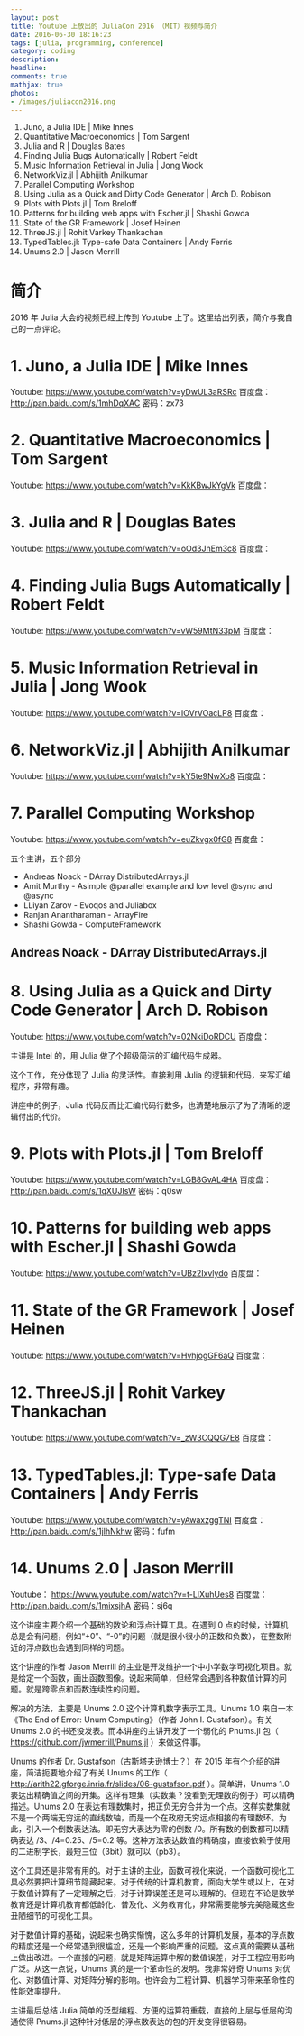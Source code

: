 ```yaml
---
layout: post
title: Youtube 上放出的 JuliaCon 2016 （MIT）视频与简介
date: 2016-06-30 18:16:23
tags: [julia, programming, conference]
category: coding
description: 
headline: 
comments: true
mathjax: true
photos:
- /images/juliacon2016.png
---
```


1. Juno, a Julia IDE | Mike Innes
2. Quantitative Macroeconomics | Tom Sargent
3. Julia and R | Douglas Bates
4. Finding Julia Bugs Automatically | Robert Feldt
5. Music Information Retrieval in Julia | Jong Wook
6. NetworkViz.jl | Abhijith Anilkumar
7. Parallel Computing Workshop
8. Using Julia as a Quick and Dirty Code Generator | Arch D. Robison
9. Plots with Plots.jl | Tom Breloff
10. Patterns for building web apps with Escher.jl | Shashi Gowda
11. State of the GR Framework | Josef Heinen
12. ThreeJS.jl | Rohit Varkey Thankachan
13. TypedTables.jl: Type-safe Data Containers | Andy Ferris
14. Unums 2.0 | Jason Merrill

# 简介 #

2016 年 Julia 大会的视频已经上传到 Youtube 上了。这里给出列表，简介与我自己的一点评论。

# 1. Juno, a Julia IDE | Mike Innes #

Youtube: https://www.youtube.com/watch?v=yDwUL3aRSRc
百度盘： http://pan.baidu.com/s/1mhDqXAC 密码：zx73

# 2. Quantitative Macroeconomics | Tom Sargent #

Youtube: https://www.youtube.com/watch?v=KkKBwJkYgVk
百度盘：

# 3. Julia and R | Douglas Bates #

Youtube: https://www.youtube.com/watch?v=oOd3JnEm3c8
百度盘：

# 4. Finding Julia Bugs Automatically | Robert Feldt #

Youtube: https://www.youtube.com/watch?v=vW59MtN33pM
百度盘：

# 5. Music Information Retrieval in Julia | Jong Wook #

Youtube: https://www.youtube.com/watch?v=IOVrVOacLP8
百度盘：

# 6. NetworkViz.jl | Abhijith Anilkumar #

Youtube: https://www.youtube.com/watch?v=kY5te9NwXo8
百度盘：

# 7. Parallel Computing Workshop #

Youtube: https://www.youtube.com/watch?v=euZkvgx0fG8
百度盘：

五个主讲，五个部分

+ Andreas Noack - DArray DistributedArrays.jl
+ Amit Murthy - Asimple @parallel example and low level @sync and @async
+ LLiyan Zarov - Evoqos and Juliabox
+ Ranjan Anantharaman - ArrayFire
+ Shashi Gowda - ComputeFramework

## Andreas Noack - DArray DistributedArrays.jl ##

# 8. Using Julia as a Quick and Dirty Code Generator | Arch D. Robison #

Youtube: https://www.youtube.com/watch?v=02NkiDoRDCU
百度盘：

主讲是 Intel 的，用 Julia 做了个超级简洁的汇编代码生成器。

这个工作，充分体现了 Julia 的灵活性。直接利用 Julia 的逻辑和代码，来写汇编程序，非常有趣。

讲座中的例子，Julia 代码反而比汇编代码行数多，也清楚地展示了为了清晰的逻辑付出的代价。


# 9. Plots with Plots.jl | Tom Breloff #

Youtube: https://www.youtube.com/watch?v=LGB8GvAL4HA
百度盘：http://pan.baidu.com/s/1qXUJIsW 密码：q0sw

# 10. Patterns for building web apps with Escher.jl | Shashi Gowda #

Youtube: https://www.youtube.com/watch?v=UBz2Ixvlydo
百度盘：

# 11. State of the GR Framework | Josef Heinen #

Youtube: https://www.youtube.com/watch?v=HvhjogGF6aQ
百度盘：

# 12. ThreeJS.jl | Rohit Varkey Thankachan #

Youtube: https://www.youtube.com/watch?v=_zW3CQQG7E8
百度盘：

# 13. TypedTables.jl: Type-safe Data Containers | Andy Ferris #

Youtube: https://www.youtube.com/watch?v=yAwaxzggTNI
百度盘：http://pan.baidu.com/s/1jIhNkhw 密码：fufm

# 14. Unums 2.0 | Jason Merrill #

Youtube： https://www.youtube.com/watch?v=t-LIXuhUes8
百度盘：http://pan.baidu.com/s/1mixsjhA 密码：sj6q

这个讲座主要介绍一个基础的数论和浮点计算工具。在遇到 0 点的时候，计算机总是会有问题，例如“+0”、“-0”的问题（就是很小很小的正数和负数），在整数附近的浮点数也会遇到同样的问题。

这个讲座的作者 Jason Merrill 的主业是开发维护一个中小学数学可视化项目。就是给定一个函数，画出函数图像。说起来简单，但经常会遇到各种数值计算的问题。就是跨零点和函数连续性的问题。

解决的方法，主要是 Unums 2.0 这个计算机数字表示工具。Unums 1.0 来自一本《The End of Error: Unum Computing》（作者 John I. Gustafson）。有关 Unums 2.0 的书还没发表。而本讲座的主讲开发了一个弱化的 Pnums.jl 包（ https://github.com/jwmerrill/Pnums.jl ）来做这件事。

Unums 的作者 Dr. Gustafson（古斯塔夫逊博士？）在 2015 年有个介绍的讲座，简洁扼要地介绍了有关 Unums 的工作（ http://arith22.gforge.inria.fr/slides/06-gustafson.pdf ）。简单讲，Unums 1.0 表达出精确值之间的开集。这样有理集（实数集？没看到无理数的例子）可以精确描述。Unums 2.0 在表达有理数集时，把正负无穷合并为一个点。这样实数集就不是一个两端无穷远的直线数轴，而是一个在政府无穷远点相接的有理数环。为此，引入一个倒数表达法。即无穷大表达为零的倒数 /0。所有数的倒数都可以精确表达 /3、/4=0.25、/5=0.2 等。这种方法表达数值的精确度，直接依赖于使用的二进制字长，最短三位（3bit）就可以（pb3）。

这个工具还是非常有用的。对于主讲的主业，函数可视化来说，一个函数可视化工具必然要把计算细节隐藏起来。对于传统的计算机教育，面向大学生或以上，在对于数值计算有了一定理解之后，对于计算误差还是可以理解的。但现在不论是数学教育还是计算机教育都低龄化、普及化、义务教育化，非常需要能够完美隐藏这些丑陋细节的可视化工具。

对于数值计算的基础，说起来也确实惭愧，这么多年的计算机发展，基本的浮点数的精度还是一个经常遇到很尴尬，还是一个影响严重的问题。这点真的需要从基础上做出改进。一个直接的问题，就是矩阵运算中解的数值误差，对于工程应用影响广泛。从这一点说，Unums 真的是一个革命性的发明。我非常好奇 Unums 对优化、对数值计算、对矩阵分解的影响。也许会为工程计算、机器学习带来革命性的性能效率提升。

主讲最后总结 Julia 简单的泛型编程、方便的运算符重载，直接的上层与低层的沟通使得 Pnums.jl 这种针对低层的浮点数表达的包的开发变得很容易。